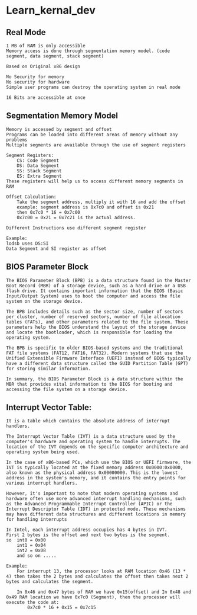 # Learn_kernal_dev

## Real Mode

    1 MB of RAM is only accessible
    Memory access is done through segmentation memory model. (code segment, data segment, stack segment)

    Based on Original x86 design

    No Security for memory
    No security for hardware
    Simple user programs can destroy the operating system in real mode

    16 Bits are accessible at once
    
## Segmentation Memory Model

    Memory is accessed by segment and offset
    Programs can be loaded into different areas of memory without any problems
    Multiple segments are available through the use of segment registers

    Segment Registers:
        CS: Code Segment
        DS: Data Segment
        SS: Stack Segment
        ES: Extra Segment
    These registers will help us to access different memory segments in RAM

    Offset Calculation:
        Take the segment address, multiply it with 16 and add the offset
        example: segment address is 0x7c0 and offset is 0x21
        then 0x7c0 * 16 = 0x7c00
        0x7c00 = 0x21 = 0x7c21 is the actual address.

    Different Instructions use different segment register

    Example:
    lodsb uses DS:SI
    Data Segment and SI register as offset

## BIOS Parameter Block

    The BIOS Parameter Block (BPB) is a data structure found in the Master Boot Record (MBR) of a storage device, such as a hard drive or a USB flash drive. It contains important information that the BIOS (Basic Input/Output System) uses to boot the computer and access the file system on the storage device.

    The BPB includes details such as the sector size, number of sectors per cluster, number of reserved sectors, number of file allocation tables (FATs), and other parameters related to the file system. These parameters help the BIOS understand the layout of the storage device and locate the bootloader, which is responsible for loading the operating system.

    The BPB is specific to older BIOS-based systems and the traditional FAT file systems (FAT12, FAT16, FAT32). Modern systems that use the Unified Extensible Firmware Interface (UEFI) instead of BIOS typically have a different data structure called the GUID Partition Table (GPT) for storing similar information.

    In summary, the BIOS Parameter Block is a data structure within the MBR that provides vital information to the BIOS for booting and accessing the file system on a storage device.

## Interrupt Vector Table:

    It is a table which contains the absolute address of interrupt handlers.

    The Interrupt Vector Table (IVT) is a data structure used by the computer's hardware and operating system to handle interrupts. The location of the IVT depends on the specific computer architecture and operating system being used.

    In the case of x86-based PCs, which use the BIOS or UEFI firmware, the IVT is typically located at the fixed memory address 0x0000:0x0000, also known as the physical address 0x00000000. This is the lowest address in the system's memory, and it contains the entry points for various interrupt handlers.

    However, it's important to note that modern operating systems and hardware often use more advanced interrupt handling mechanisms, such as the Advanced Programmable Interrupt Controller (APIC) or the Interrupt Descriptor Table (IDT) in protected mode. These mechanisms may have different data structures and different locations in memory for handling interrupts
    
    In Intel, each interrupt address occupies has 4 bytes in IVT.
    First 2 bytes is the offset and next two bytes is the segment.
    so  int0 = 0x00
        int1 = 0x04
        int2 = 0x08
        and so on .....

    Example:
        For interrupt 13, the processor looks at RAM location 0x46 (13 * 4) then takes the 2 bytes and calculates the offset then takes next 2 bytes and calculates the segment.

        In 0x46 and 0x47 bytes of RAM we have 0x15(offset) and In 0x48 and 0x49 RAM location we have 0x7c0 (Segment), then the processor will execute the code at:
            0x7c0 * 16 + 0x15 = 0x7c15


